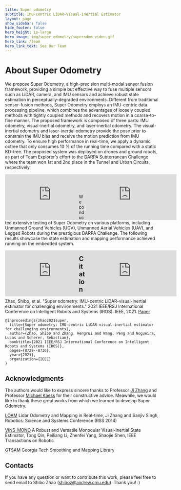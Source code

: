 ```yaml
---
title: Super odometry
subtitle: IMU-centric LiDAR-Visual-Inertial Estimator
layout: page
show_sidebar: false
hide_footer: false
hero_height: is-large
hero_image: img/super_odometry/superodom_video.gif
hero_link: /team
hero_link_text: See Our Team
---
```


# About Super Odometry

We propose Super Odometry, a high-precision multi-modal sensor fusion framework, providing a simple but effective way to fuse multiple sensors such as LiDAR, camera, and IMU sensors and achieve robust state estimation in perceptually-degraded environments. Different from traditional sensor-fusion methods, Super Odometry employs an IMU-centric data processing pipeline, which combines the advantages of loosely coupled methods with tightly coupled methods and recovers motion in a coarse-to-fine manner. The proposed framework is composed of three parts: IMU odometry, visual-inertial odometry, and laser-inertial odometry. The visual-inertial odometry and laser-inertial odometry provide the pose prior to constrain the IMU bias and receive the motion prediction from IMU odometry. To ensure high performance in real-time, we apply a dynamic octree that only consumes 10 % of the running time compared with a static KD-tree. The proposed system was deployed on drones and ground robots, as part of Team Explorer's effort to the DARPA Subterranean Challenge where the team won 1st and 2nd place in the Tunnel and Urban Circuits, respectively.

<div>
    <div style="float: left; width: 48%">
    <div class="video-wrapper"><iframe src="https://www.youtube.com/embed/YN1T4mQgWmY" frameborder="0" allowfullscreen></iframe></div>
    </div>
    <div style="float: right; width: 48%;">
    <div class="video-wrapper"><iframe src="https://www.youtube.com/embed/nHVOW_jl2m8" frameborder="0" allowfullscreen></iframe></div>
    </div>
</div>


<br>
<br>
<br>

We conducted extensive testing of Super Odometry on various platforms, including Unmanned Ground Vehicles (UGV), Unmanned Aerial Vehicles (UAV), and Legged Robots during the prestigious DARPA Challenge. The following results showcase the state estimation and  mapping performance achieved running on the embedded system. 


<div>
    <div style="float: left; width: 48%">
    <div class="video-wrapper"><iframe src="https://www.youtube.com/embed/7lxR0XIwdcM" frameborder="0" allowfullscreen></iframe></div>
    </div>
    <div style="float: right; width: 48%;">
    <div class="video-wrapper"><iframe src="https://www.youtube.com/embed/c223fYNOmf4" frameborder="0" allowfullscreen></iframe></div>
    </div>
</div>

## Citation

Zhao, Shibo, et al. "Super odometry: IMU-centric LiDAR-visual-inertial estimator for challenging environments." 2021 IEEE/RSJ International Conference on Intelligent Robots and Systems (IROS). IEEE, 2021. [Paper](https://arxiv.org/abs/2104.14938)

```
@inproceedings{zhao2021super,
  title={Super odometry: IMU-centric LiDAR-visual-inertial estimator for challenging environments},
  author={Zhao, Shibo and Zhang, Hengrui and Wang, Peng and Nogueira, Lucas and Scherer, Sebastian},
  booktitle={2021 IEEE/RSJ International Conference on Intelligent Robots and Systems (IROS)},
  pages={8729--8736},
  year={2021},
  organization={IEEE}
}
```





## Acknowledgments

The authors would like to express sincere thanks to Professor [Ji Zhang](https://frc.ri.cmu.edu/~zhangji/) and Professor [Michael Kaess](https://www.cs.cmu.edu/~kaess/) for their constructive advice. Meawhile, we would like to thank these great works from which we learned to develop Super Odometry. 

[LOAM](https://www.ri.cmu.edu/pub_files/2014/7/Ji_LidarMapping_RSS2014_v8.pdf)  Lidar Odometry and Mapping in Real-time, Ji Zhang and Sanjiv Singh, Robotics: Science and Systems Conference (RSS 2014)  

[VINS-MONO](https://ieeexplore.ieee.org/document/8421746?arnumber=8421746&source=authoralert)  A Robust and Versatile Monocular Visual-Inertial State Estimator, Tong Qin, Peiliang Li, Zhenfei Yang, Shaojie Shen, IEEE Transactions on Robotic 

[GTSAM](https://github.com/borglab/gtsam) Georgia Tech Smoothing and Mapping Library


## Contacts

If you have any question or want to contribute this work, please feel free to send email to Shibo Zhao (shiboz@andrew.cmu.edu).  Thank you! :)








